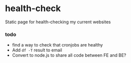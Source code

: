 # health-check
Static page for health-checking my current websites

### todo

- find a way to check that cronjobs are healthy
- Add `df -T` result to email
- Convert to node.js to share all code between FE and BE?
